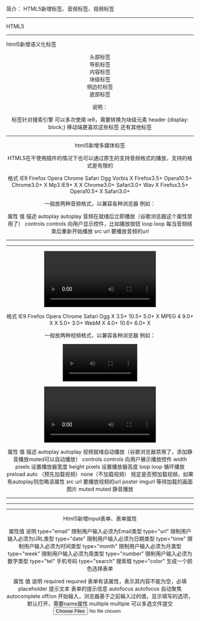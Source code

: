 简介： HTML5新增标签、音频标签、视频标签

****************************************************************************************** 
HTML5



--------------------------------------------------------------------------------


html5新增语义化标签

<header>      头部标签
<nav>         导航标签
<article>     内容标签
<section>     块级标签
<aside>       侧边栏标签
<footer>      底部标签

说明： 

标签针对搜索引擎
可以多次使用
ie9，需要转换为块级元素   header {display: block;}
移动端更喜欢这些标签
还有其他标签

--------------------------------------------------------------------------------

html5新增多媒体标签

<audio>   音频
<video>   视频


HTML5在不使用插件的情况下也可以通过原生的支持音频格式的播放，支持的格式是有限的

<audio>支持情况

格式 IE9 Firefox Opera Chrome Safari
Ogg Vorbis X Firefox3.5+ Opera10.5+ Chrome3.0+ X
Mp3 IE9+ X X Chrome3.0+ Safari3.0+
Wav X Firefox3.5+ Opera10.5+ X Safari3.0+

 
 一般放两种音频格式，以兼容各种浏览器
例如：

<audio>
  <source src="demo.mp3" type="audio/mpeg">
  <source src="demo.ogg" type="audio/ogg">
  您的浏览器不支持audio标签
</audio>


<audio>常见属性：

属性  值 描述 
autoplay autoplay 音频在就绪后立即播放（谷歌浏览器这个属性禁用了）
controls controls 向用户显示控件，比如播放按钮
loop loop 每当音频结束后重新开始播放
src url 要播放音频的url

--------------------------------------------------------------------------------

--------------------------------------------------------------------------------
<video>支持情况

格式 IE9 Firefox Opera Chrome Safari
Ogg X 3.5+ 10.5+   5.0+ X
MPEG 4 9.0+  X X 5.0+ 3.0+
WebM X  4.0+ 10.6+  6.0+ X


 一般放两种视频格式，以兼容各种浏览器
例如：

<video controls="controls" width="200">
  <source src="demo.ogg" type="video/ogg">
  <source src="demo.mp4" type="video/mp4">
  您的浏览器不支持video标签，播放视频
</video>

<video>常见属性：

属性 值 描述
autoplay autoplay 视频就绪自动播放（谷歌浏览器禁用了，添加静音播放muted可以自动播放）
controls controls  向用户展示播放控件
width pixels 设置播放器宽度
height pixels 设置播放器高度
loop loop 循环播放
preload auto （预先加载视频）none（不加载视频） 规定是否预加载视频，如果有autoplay则忽略该属性
src url 要播放视频的url
poster imgurl   等待加载的画面图片
muted muted 静音播放

--------------------------------------------------------------------------------

--------------------------------------------------------------------------------

--------------------------------------------------------------------------------
Html5新增input表单、表单属性

属性值  说明
type="email" 限制用户输入必须为Email类型
type="url" 限制用户输入必须为URL类型
type="date" 限制用户输入必须为日期类型
type="time" 限制用户输入必须为时间类型
type="month"  限制用户输入必须为月类型
type="week"  限制用户输入必须为周类型
type="number"  限制用户输入必须为数字类型
type="tel" 手机号码
type="search"  搜索框
type="color"   生成一个颜色选择表单

属性 值  说明
required  required 表单有该属性，表示其内容不能为空，必填
placeholder 提示文本  表单的提示信息
autofocus autofocus 自动聚焦
autocomplete off/on 开始输入，浏览器基于之前输入过的值，显示填写的选项，默认打开，需要name属性
multiple multiple 可以多选文件提交 <input type="file" name="file" multiple="multiple"> 

                 

     
      
      
        